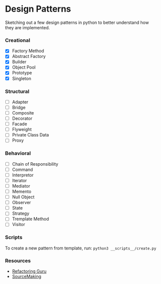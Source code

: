 # Design Patterns

Sketching out a few design patterns in python to better understand how they are implemented.

### Creational

- [x] Factory Method
- [x] Abstract Factory
- [x] Builder
- [x] Object Pool
- [x] Prototype
- [x] Singleton

### Structural

- [ ] Adapter
- [ ] Bridge
- [ ] Composite
- [ ] Decorator
- [ ] Facade
- [ ] Flyweight
- [ ] Private Class Data
- [ ] Proxy

### Behavioral

- [ ] Chain of Responsibility
- [ ] Command
- [ ] Interpretor
- [ ] Iterator
- [ ] Mediator
- [ ] Memento
- [ ] Null Object
- [ ] Observer
- [ ] State
- [ ] Strategy
- [ ] Tremplate Method
- [ ] Visitor

### Scripts

To create a new pattern from template, run:
`python3 __scripts__/create.py`

### Resources

- [Refactoring Guru](https://refactoring.guru/)
- [SourceMaking](https://sourcemaking.com/)

